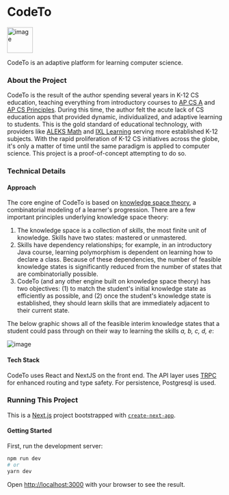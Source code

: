 # CodeTo
<img width="60" alt="image" src="https://github.com/tklutey/codeto/assets/17607557/df62bd3a-d630-4a6e-a1ce-a70bec0f709b">

CodeTo is an adaptive platform for learning computer science.

### About the Project

CodeTo is the result of the author spending several years in K-12 CS education, teaching everything from introductory courses to [AP CS A](https://apstudents.collegeboard.org/courses/ap-computer-science-a) and [AP CS Principles](https://apcentral.collegeboard.org/courses/ap-computer-science-principles/course). During this time, the author felt the acute lack of CS education apps that provided dynamic, individualized, and adaptive learning to students. This is the gold standard of educational technology, with providers like [ALEKS Math](https://en.wikipedia.org/wiki/ALEKS) and [IXL Learning](https://www.ixl.com/company/story) serving more established K-12 subjects. With the rapid proliferation of K-12 CS initiatives across the globe, it's only a matter of time until the same paradigm is applied to computer science. This project is a proof-of-concept attempting to do so.

### Technical Details

#### Approach

The core engine of CodeTo is based on [knowledge space theory](https://en.wikipedia.org/wiki/Knowledge_space), a combinatorial modeling of a learner's progression. There are a few important principles underlying knowledge space theory:

1. The knowledge space is a collection of _skills_, the most finite unit of knowledge. Skills have two states: mastered or unmastered.
2. Skills have dependency relationships; for example, in an introductory Java course, learning polymorphism is dependent on learning how to declare a class. Because of these dependencies, the number of feasible knowledge states is significantly reduced from the number of states that are combinatorially possible.
3. CodeTo (and any other engine built on knowledge space theory) has two objectives: (1) to match the student's initial knowledge state as efficiently as possible, and (2) once the student's knowledge state is established, they should learn skills that are immediately adjacent to their current state.

The below graphic shows all of the feasible interim knowledge states that a student could pass through on their way to learning the skills _a, b, c, d, e_:

![image](https://github.com/tklutey/codeto/assets/17607557/fd982971-9938-4919-8ceb-b0a055404fa0)


#### Tech Stack

CodeTo uses React and NextJS on the front end. The API layer uses [TRPC](https://trpc.io/) for enhanced routing and type safety. For persistence, Postgresql is used. 

### Running This Project

This is a [Next.js](https://nextjs.org/) project bootstrapped with [`create-next-app`](https://github.com/vercel/next.js/tree/canary/packages/create-next-app).

#### Getting Started

First, run the development server:

```bash
npm run dev
# or
yarn dev
```

Open [http://localhost:3000](http://localhost:3000) with your browser to see the result.
